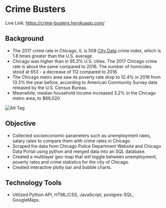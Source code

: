 # Crime Busters
Live Link: https://crime-busters.herokuapp.com/
## Background
- The 2017 crime rate in Chicago, IL is 508 [City Data](http://www.city-data.com/) crime index, which is 1.8 times greater than the U.S. average
- Chicago was higher than in 95.3% U.S. cities. The 2017 Chicago crime rate is about the same compared to 2016. The number of homicides stood at 653 - a decrease of 112 compared to 2016
- The Chicago metro area saw its poverty rate drop to 12.4% in 2016 from 13.3% the year before, according to American Community Survey data released by the U.S. Census Bureau
- Meanwhile, median household income increased 3.2% in the Chicago metro area, to $66,020

![Alt Tag](https://github.com/PetraLee2019/Crime-Busters-/blob/master/Images/Crime%20and%20Unemployment%20Geo-Map.jpg?raw=true)
## Objective 

- Collected socioeconomic parameters such as unemployment rates, salary rates to compare them with crime rates in Chicago. 
- Scraped the data from Chicago Police Department Website and Chicago Data Portal using python and merged data into an SQL database.
- Created a multilayer geo-map that will toggle between unemployment, poverty rates and crime statistics for the city of Chicago. 
- Created interactive plotly bar and bubble charts.

## Technology Tools
- Utilized Python API, HTML/CSS, JavaScript, postgres-SQL, GoogleMaps.

